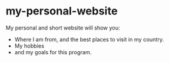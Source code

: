 # my-personal-website
My personal and short website will show you:
- Where I am from, and the best places to visit in my country.
- My hobbies
- and my goals for this program.
